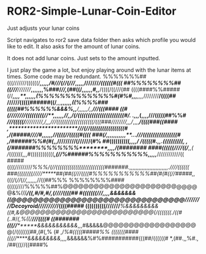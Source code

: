 # ROR2-Simple-Lunar-Coin-Editor
Just adjusts your lunar coins

Script navigates to ror2 save data folder then asks which profile you would like to edit.
It also asks for the amount of lunar coins.

It does not add lunar coins. Just sets to the amount inputted.

I just play the game a lot, but enjoy playing around with the lunar items at times.
Some code may be redundant.
%%%%%%%##(((///////((((((/***************,,,,,**/#///(//(/**//***,,,,,****///////********/((((((#(((
##%%%%%%%%##((///***///////***,********,,,,,,**%###/*//,*(##((/,,,,,,*********#**,,***/((((/((///(##
((((####%%#####(//*************,,,,**,,,,,,*(%%%%%%%%%%%%%%#(#%#*,,,**********,,,,*////////**/((((##
//////(((((######((/***,,,******,,,,,,*((%%%%###(((((##%%%%%%&&&%,,**/*,,,,,,/,,**********///(((####
((#(////////(((((((((//**,,,,,,//,,/(*/(((((((((((((((((((((((#/. .*,,,*(,,,,/**********//(((((##%%#
*///(((((/******/////////**,/,,*,///(((((((((((((((((((***/(((###////////,,,/*,,,,****/((((###((####
****,***********************///(//(((((((((((((((((#      ,*/(#####////#*,,,*,,,**//((((//(((((#((((
###(/*****,,***,,,,,,,,,**...*///(((((((((((((((((#        ,*/######%%#(#(*,,**/////////(//**////(#%
##((((((((((*******,,,,/     /*(((((#.,,.((((((((((,       ,(/#######%%%%%%%%********,,,,*/(########
####((((((////((/****,,(    /*(((((((,,,#((((((((((((**,*(//%######%%%%%%%%%%%,,,,,***////////////((
#####((((/////////****%%%*/(//(((((((((((((((((((((((((#######.*,,,,,,,,,,,,,,,,,,,,,,,,,.////((((((
###((((((((/////*****##(##((///((((#%%%%%%%%%%%##(#(#((//#####,*,*(((/(*//*(/***/*,,,,,,*,*//((##%%%
%%%%%%%%####(((((////%%%%%##%@@@@@@@@@@@@@@@@@@@@@@@@@@@&%(((*****/(*(*,#/*#,#/,(*********////((((##
#(((((((///******,,,,&&&&&&&((@@@@@@@@@@@@@@@@@@@@@@@@@@@@@@@@/////////Decoyroid/////////*/((((#####
((((((((((///////****%&&&&&&&&&((#,&@@@@@@@@@@@@@@@@@@@@@@@@@@(/(((((((./((#(.*.*#/*(,%((/**///((((#
((#######(((//********&&&&&&&&&&&*,,,#&&&&&@@@@@@@@@@@@@@@@@@@(/(((((((##,(#(,% (# ,/*%#(((((#####%%
(((((((####(((//*******&&&&&&&&&*,,,,*&&&&&&%#%###########(((##/((((((# *,(##.,,%#., /##(((//((####%

